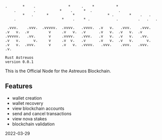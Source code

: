 ```

.       *    .               *     .    *          *
    .        .           *    .     *  .            .
        *   .      *           *               * .       *    .   .
    .                     *    .    * .            .         .   .   .

 .vvv.    .vvv.  .vvvvv.  .vvvv.   .vvvv.  .v   v.   .vvv.    .vvv.
.v   v.  .v         v     .v   v.  .v      .v   v.  .v   v.  .v
.vvvvv.   .vv.      v     .vvvv.   .vvv.   .v   v.  .v   v.   .vv.
.v   v.      v.     v     .v  v.   .v      .v   v.  .v   v.      v.
.v   v.  .vvv.      v     .v   v.  .vvvv.   .vvv.    .vvv.   .vvv.   .v.

Rust Astreuos
version 0.0.1

```

This is the Official Node for the Astreuos Blockchain.

## Features

- wallet creation
- wallet recovery
- view blockchain accounts
- send and cancel transactions
- view nova stakes
- blockchain validation

2022-03-29